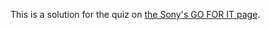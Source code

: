 This is a solution for the quiz on [the Sony's GO FOR IT page](http://www.sony.co.jp/SonyInfo/Jobs/newgrads/sus/go_for_it.html).
